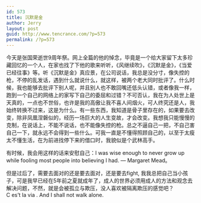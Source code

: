 ```yaml
---
id: 573
title: 沉默是金
author: Jerry
layout: post
guid: http://www.tencrance.com/?p=573
permalink: /?p=573
---
```

今天是张国荣逝世9周年祭。网上全篇的他的悼念，毕竟是一个给大家留下太多珍藏回忆的一个人，在家也找了下他的歌来听听，《风继续吹》，《沉默是金》，《当爱已经往事》等。听《沉默是金》真应景，在公司说话，我总是没分寸，像失控的枪，不停的乱发话，遇到什么就说什么，就这样，被两个老大同时批评了。什么时候，我也能够去批评下别人呢，并且别人也不敢回嘴还低头认错，或者像我一样，跑到一个自己的网络上的家写下自己的委屈和过错？不可否认，我在为人处世上是天真的，一点也不世俗，也许是我的高傲让我不喜人间烟火，可人终究还是人，我始终转换不过来，这是为什么。有一些东西，我知道是骨子里存在的，如果要去改变，除非凤凰涅磐似的，经历一场巨大的人生变故，才会改变。我想我只能慢慢的克制，在说话上，不能不说话，也不能像失控的枪。总之不逼自己一把，不自己害自己一下，就永远不会得到一些什么。可我一直是不懂得照顾自己的，以至于太瘦太不懂生活，在为前进找停下来的借口时，我貌似是个武林高手。

有时候，我会用这样的话来安慰自己：I was wise enough to never grow up while fooling most people into believing I had. &#8212; Margaret Mead。

但是过后了，需要去面对的还是要去面对，还是要去fight, 我我总把自己当小孩子，可是我早已经在5年前之夏就成年了，成人的世界必须用成人的方法和观念去解决问题，不然，就是会被孤立与欺压，没人喜欢被隔离欺压的感觉吧？  
C es&#8217;t la via . And I shall not walk alone.